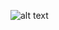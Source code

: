 ![alt text](https://github.com/bibliotecaosmar/projeto_descobrir/blob/master/prototypes/printscreen.jpg?raw=true)

